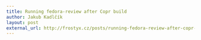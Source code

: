 ```yaml
---
title: Running fedora-review after Copr build
author: Jakub Kadlčík
layout: post
external_url: http://frostyx.cz/posts/running-fedora-review-after-copr-build
---
```

